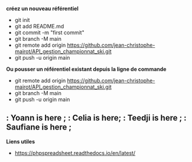 **créez un nouveau référentiel**

- git init
- git add README.md
- git commit -m "first commit"
- git branch -M main
- git remote add origin https://github.com/jean-christophe-mairot/API_gestion_championnat_ski.git
- git push -u origin main

**Ou pousser un référentiel existant depuis la ligne de commande**

- git remote add origin https://github.com/jean-christophe-mairot/API_gestion_championnat_ski.git
- git branch -M main
- git push -u origin main

: Yoann is here ;
: Celia is here;
: Teedji is here ;
: Saufiane is here ;
---

**Liens utiles**

- https://phpspreadsheet.readthedocs.io/en/latest/
